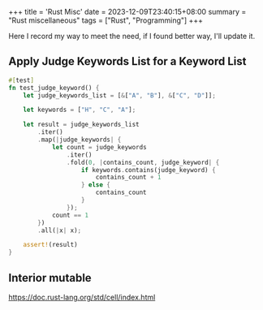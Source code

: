 +++
title = 'Rust Misc'
date = 2023-12-09T23:40:15+08:00
summary = "Rust miscellaneous"
tags = ["Rust", "Programming"]
+++

Here I record my way to meet the need, if I found better way, I'll update it.

## Apply Judge Keywords List for a Keyword List

``` rust
#[test]
fn test_judge_keyword() {
    let judge_keywords_list = [&["A", "B"], &["C", "D"]];

    let keywords = ["H", "C", "A"];

    let result = judge_keywords_list
        .iter()
        .map(|judge_keywords| {
            let count = judge_keywords
                .iter()
                .fold(0, |contains_count, judge_keyword| {
                    if keywords.contains(judge_keyword) {
                        contains_count + 1
                    } else {
                        contains_count
                    }
                });
            count == 1
        })
        .all(|x| x);

    assert!(result)
}
```

## Interior mutable

https://doc.rust-lang.org/std/cell/index.html
